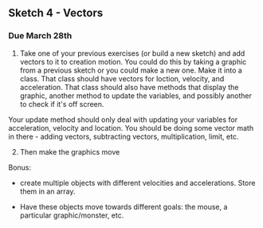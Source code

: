 ## Sketch 4 - Vectors 

### Due March 28th

1. Take one of your previous exercises (or build a new sketch) and add vectors to it to creation motion. You could do this by taking a graphic from a previous sketch or you could make a new one. Make it into a class. That class should have vectors for loction, velocity, and acceleration. That class should also have methods that display the graphic, another method to update the variables, and possibly another to check if it's off screen. 

Your update method should only deal with updating your variables for acceleration, velocity and location. You should be doing some vector math in there - adding vectors, subtracting vectors, multiplication, limit, etc.

2. Then make the graphics move


Bonus:

- create multiple objects with different velocities and accelerations. Store them in an array.

- Have these objects move towards different goals: the mouse, a particular graphic/monster, etc.

